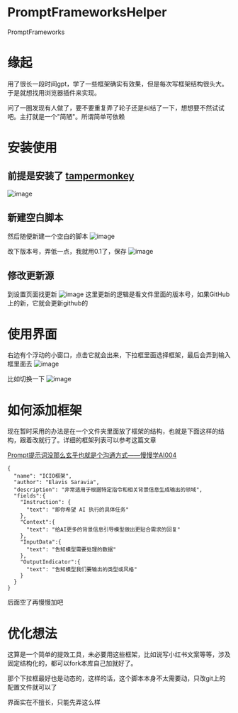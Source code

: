 # PromptFrameworksHelper
PromptFrameworks

# 缘起
用了很长一段时间gpt，学了一些框架确实有效果，但是每次写框架结构很头大。于是就想找用浏览器插件来实现。

问了一圈发现有人做了，要不要重复弄了轮子还是纠结了一下，想想要不然试试吧。主打就是一个"简陋"。所谓简单可依赖

# 安装使用
## 前提是安装了 [tampermonkey](https://chromewebstore.google.com/detail/%E7%AF%A1%E6%94%B9%E7%8C%B4/dhdgffkkebhmkfjojejmpbldmpobfkfo?hl=zh-CN)
![image](https://github.com/iaiuse/PromptFrameworksHelper/assets/160843322/340e0097-f882-4b2a-bfe1-4515b27b6669)

## 新建空白脚本
然后随便新建一个空白的脚本
![image](https://github.com/iaiuse/PromptFrameworksHelper/assets/160843322/4cd431de-0e46-413d-aa6e-eb52e1a86b58)

改下版本号，弄低一点，我就用0.1了，保存
![image](https://github.com/iaiuse/PromptFrameworksHelper/assets/160843322/931c972d-e628-4897-a9c4-1b35051c3eb7)


## 修改更新源
到设置页面找更新
![image](https://github.com/iaiuse/PromptFrameworksHelper/assets/160843322/f2842dab-68dc-4763-9dcb-edb62dfd8deb)
这里更新的逻辑是看文件里面的版本号，如果GitHub上的新，它就会更新github的

# 使用界面
右边有个浮动的小窗口，点击它就会出来，下拉框里面选择框架，最后会弄到输入框里面去
![image](https://github.com/iaiuse/PromptFrameworksHelper/assets/160843322/2c2ce9f7-3b39-4ec1-8a82-c769fbffb6ae)


比如切换一下
![image](https://github.com/iaiuse/PromptFrameworksHelper/assets/160843322/f8b33f9e-4079-47ca-a071-a21bf82b138c)

# 如何添加框架
现在暂时采用的办法是在一个文件夹里面放了框架的结构，也就是下面这样的结构，跟着改就行了。详细的框架列表可以参考这篇文章

[Prompt提示词没那么玄乎也就是个沟通方式——慢慢学AI004](https://www.iaiuse.com/posts/aa328ac0.html)

```
{
  "name": "ICIO框架",
  "author": "Elavis Saravia",
  "description": "非常适用于根据特定指令和相关背景信息生成输出的领域",
  "fields":{
    "Instruction": {
      "text": "即你希望 AI 执行的具体任务"
    },
    "Context":{
      "text": "给AI更多的背景信息引导模型做出更贴合需求的回复"
    },
    "InputData":{
      "text": "告知模型需要处理的数据"
    },
    "OutputIndicator":{
      "text": "告知模型我们要输出的类型或风格"
    }
  }
}
```
后面空了再慢慢加吧

# 优化想法
这算是一个简单的提效工具，未必要用这些框架，比如说写小红书文案等等，涉及固定结构化的，都可以fork本库自己加就好了。

那个下拉框最好也是动态的，这样的话，这个脚本本身不太需要动，只改git上的配置文件就可以了

界面实在不擅长，只能先弄这么样
